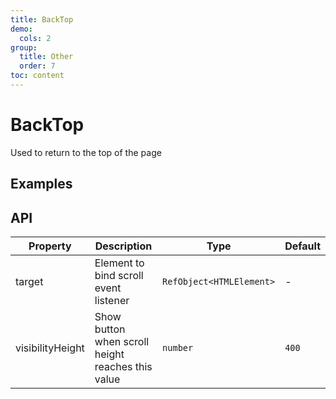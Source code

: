 ```yaml
---
title: BackTop
demo:
  cols: 2
group:
  title: Other
  order: 7
toc: content
---
```


# BackTop

Used to return to the top of the page

## Examples

<code src="./demos/BackTopBase.tsx" title="Basic" description="Basic back to top" transform="true"></code>

## API

| Property         | Description                                       | Type                     | Default |
| ---------------- | ------------------------------------------------- | ------------------------ | ------- |
| target           | Element to bind scroll event listener             | `RefObject<HTMLElement>` | -       |
| visibilityHeight | Show button when scroll height reaches this value | `number`                 | `400`   |
